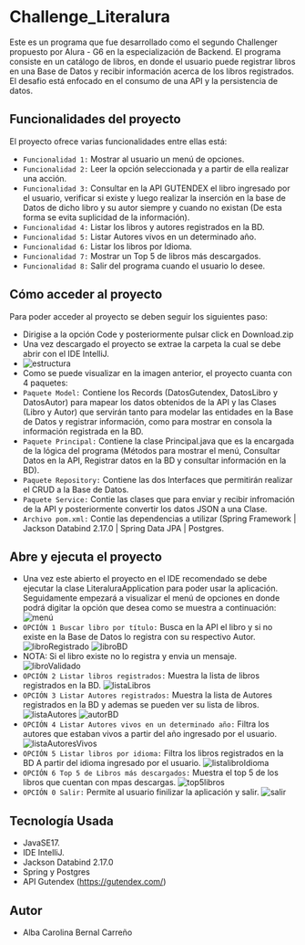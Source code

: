 # Challenge_Literalura

Este es un programa que fue desarrollado como el segundo Challenger propuesto por Alura - G6 en la especialización de Backend. 
El programa consiste en un catálogo de libros, en donde el usuario puede registrar libros en una Base de Datos y recibir información acerca de los libros registrados.
El desafio está enfocado en el consumo de una API y la persistencia de datos.

## Funcionalidades del proyecto
El proyecto ofrece varias funcionalidades entre ellas está:
- `Funcionalidad 1:` Mostrar al usuario un menú de opciones.
- `Funcionalidad 2:` Leer la opción seleccionada y a partir de ella realizar una acción.
- `Funcionalidad 3:` Consultar en la API GUTENDEX el libro ingresado por el usuario, verificar si existe y luego realizar la inserción en la base de Datos de dicho libro y su autor siempre y cuando no existan (De esta forma se evita suplicidad de la información).
- `Funcionalidad 4:` Listar los libros y autores registrados en la BD.
- `Funcionalidad 5:` Listar Autores vivos en un determinado año.
- `Funcionalidad 6:` Listar los libros por Idioma.
- `Funcionalidad 7:` Mostrar un Top 5 de libros más descargados.
- `Funcionalidad 8:` Salir del programa cuando el usuario lo desee.
## Cómo acceder al proyecto
Para poder acceder al proyecto se deben seguir los siguientes paso:
- Dirigise a la opción Code y posteriormente pulsar click en Download.zip
- Una vez descargado el proyecto se extrae la carpeta la cual se debe abrir con el IDE IntelliJ.
- ![estructura](https://github.com/C4r0l1n43ern4l/Challenge_Literalura/assets/90581744/44d23858-ca92-48ec-a657-ebcadb710f28)
- Como se puede visualizar en la imagen anterior, el proyecto cuanta con 4 paquetes:
- `Paquete Model:` Contiene los Records (DatosGutendex, DatosLibro y DatosAutor) para mapear los datos obtenidos de la API y las Clases (Libro y Autor) que servirán tanto para modelar las entidades en la Base de Datos y registrar información, como para mostrar en consola la información registrada en la BD.
- `Paquete Principal:` Contiene la clase Principal.java que es la encargada de la lógica del programa (Métodos para mostrar el menú, Consultar Datos en la API, Registrar datos en la BD y consultar información en la BD).
- `Paquete Repository:` Contiene las dos Interfaces que permitirán realizar el CRUD a la Base de Datos.
- `Paquete Service:` Contie las clases que para enviar y recibir infromación de la API y posteriormente convertir los datos JSON a una Clase.
- `Archivo pom.xml:` Contie las dependencias a utilizar (Spring Framework | Jackson Databind 2.17.0 | Spring Data JPA | Postgres.
  
## Abre y ejecuta el proyecto
- Una vez este abierto el proyecto en el IDE recomendado se debe ejecutar la clase LiteraluraApplication para poder usar la aplicación. Seguidamente empezará a visualizar el menú de opciones en donde podrá digitar la opción que desea como se muestra a continuación:
![menú](https://github.com/C4r0l1n43ern4l/Challenge_Literalura/assets/90581744/3f532a83-3837-4550-ae5f-f077a203b83c)
- `OPCIÓN 1 Buscar libro por título:` Busca en la API el libro y si no existe en la Base de Datos lo registra con su respectivo Autor.
![libroRegistrado](https://github.com/C4r0l1n43ern4l/Challenge_Literalura/assets/90581744/cfb09309-3f96-4e8e-99ce-afee41d8fd20)
![libroBD](https://github.com/C4r0l1n43ern4l/Challenge_Literalura/assets/90581744/acfdafda-2265-4148-a05d-14a6323dc1f9)
- NOTA: Si el libro existe no lo registra y envia un mensaje.
![libroValidado](https://github.com/C4r0l1n43ern4l/Challenge_Literalura/assets/90581744/ac5315d6-c260-4a49-975c-6ba0bb4f6362)
- `OPCIÓN 2 Listar libros registrados:` Muestra la lista de libros registrados en la BD.
![listaLibros](https://github.com/C4r0l1n43ern4l/Challenge_Literalura/assets/90581744/ff0a91c9-4b5e-439c-9d62-c10f540f0a7b)
- `OPCIÓN 3 Listar Autores registrados:` Muestra la lista de Autores registrados en la BD y ademas se pueden ver su lista de libros.
![listaAutores](https://github.com/C4r0l1n43ern4l/Challenge_Literalura/assets/90581744/8e344ffe-3a78-42e5-96e7-af714b04f796)
![autorBD](https://github.com/C4r0l1n43ern4l/Challenge_Literalura/assets/90581744/e0d7c557-aaf0-4349-a6d5-d89d46ec8ea3)
- `OPCIÓN 4 Listar Autores vivos en un determinado año:` Filtra los autores que estaban vivos a partir del año ingresado por el usuario.
![listaAutoresVivos](https://github.com/C4r0l1n43ern4l/Challenge_Literalura/assets/90581744/36683c9f-eafd-4f25-a78e-873a5062c6fb)
- `OPCIÓN 5 Listar libros por idioma:` Filtra los libros registrados en la BD A partir del idioma ingresado por el usuario.
![listalibroIdioma](https://github.com/C4r0l1n43ern4l/Challenge_Literalura/assets/90581744/6e764a73-edea-4b25-9fbf-c19a7ee86127)
- `OPCIÓN 6 Top 5 de Libros más descargados:` Muestra el top 5 de los libros que cuentan con mpas descargas.
![top5libros](https://github.com/C4r0l1n43ern4l/Challenge_Literalura/assets/90581744/9d48eb5a-1244-4bc5-9c93-a53438d8da2a)
- `OPCIÓN 0 Salir:` Permite al usuario finilizar la aplicación y salir.
![salir](https://github.com/C4r0l1n43ern4l/Challenge_Literalura/assets/90581744/9d5428a3-3f91-4bc5-8d23-f3220d6c1146)

## Tecnología Usada
- JavaSE17.
- IDE IntelliJ.
- Jackson Databind 2.17.0
- Spring y Postgres
- API Gutendex (https://gutendex.com/)
## Autor
- Alba Carolina Bernal Carreño
